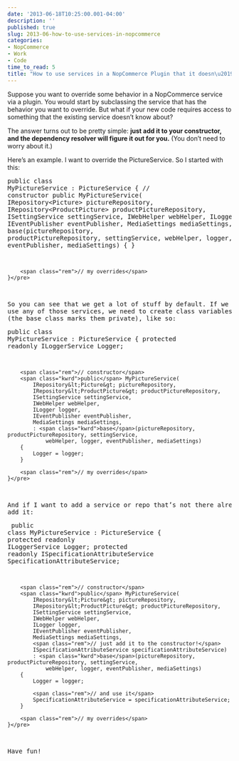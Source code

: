 ```yaml
---
date: '2013-06-18T10:25:00.001-04:00'
description: ''
published: true
slug: 2013-06-how-to-use-services-in-nopcommerce
categories:
- NopCommerce
- Work
- Code
time_to_read: 5
title: "How to use services in a NopCommerce Plugin that it doesn\u2019t use by default"
---
```



Suppose you want to override some behavior in a NopCommerce service via a plugin. You would start by subclassing the service that has the behavior you want to override. But what if your new code requires access to something that the existing service doesn’t know about? 

The answer turns out to be pretty simple: **just add it to your constructor, and the dependency resolver will figure it out for you.** (You don’t need to worry about it.)

Here’s an example. I want to override the PictureService. So I started with this:<pre class="csharpcode">    <span class="kwrd">public</span> <span class="kwrd">class</span> MyPictureService : PictureService
    {
        <span class="rem">// constructor</span>
        <span class="kwrd">public</span> MyPictureService(
            IRepository&lt;Picture&gt; pictureRepository, 
            IRepository&lt;ProductPicture&gt; productPictureRepository,
            ISettingService settingService, 
            IWebHelper webHelper, 
            ILogger logger, 
            IEventPublisher eventPublisher, 
            MediaSettings mediaSettings,
            : <span class="kwrd">base</span>(pictureRepository, productPictureRepository, settingService, 
                webHelper, logger, eventPublisher, mediaSettings)
        {
        }

        <span class="rem">// my overrides</span>
    }</pre>

So you can see that we get a lot of stuff by default. If we want to use any of those services, we need to create class variables for them (the base class marks them private), like so:<pre class="csharpcode">    <span class="kwrd">public</span> <span class="kwrd">class</span> MyPictureService : PictureService
    {
        <span class="kwrd">protected</span> <span class="kwrd">readonly</span> ILoggerService Logger;

        <span class="rem">// constructor</span>
        <span class="kwrd">public</span> MyPictureService(
            IRepository&lt;Picture&gt; pictureRepository, 
            IRepository&lt;ProductPicture&gt; productPictureRepository,
            ISettingService settingService, 
            IWebHelper webHelper, 
            ILogger logger, 
            IEventPublisher eventPublisher, 
            MediaSettings mediaSettings,
            : <span class="kwrd">base</span>(pictureRepository, productPictureRepository, settingService, 
                webHelper, logger, eventPublisher, mediaSettings)
        {
            Logger = logger;
        }

        <span class="rem">// my overrides</span>
    }</pre>

And if I want to add a service or repo that’s not there already? Just add it:<pre class="csharpcode">    <span class="kwrd">public</span> <span class="kwrd">class</span> MyPictureService : PictureService
    {
        <span class="kwrd">protected</span> <span class="kwrd">readonly</span> ILoggerService Logger;
        <span class="kwrd">protected</span> <span class="kwrd">readonly</span> ISpecificationAttributeService SpecificationAttributeService;

        <span class="rem">// constructor</span>
        <span class="kwrd">public</span> MyPictureService(
            IRepository&lt;Picture&gt; pictureRepository, 
            IRepository&lt;ProductPicture&gt; productPictureRepository,
            ISettingService settingService, 
            IWebHelper webHelper, 
            ILogger logger, 
            IEventPublisher eventPublisher, 
            MediaSettings mediaSettings,
            <span class="rem">// just add it to the constructor!</span>
            ISpecificationAttributeService specificationAttributeService)
            : <span class="kwrd">base</span>(pictureRepository, productPictureRepository, settingService, 
                webHelper, logger, eventPublisher, mediaSettings)
        {
            Logger = logger;

            <span class="rem">// and use it</span>
            SpecificationAttributeService = specificationAttributeService;
        }

        <span class="rem">// my overrides</span>
    }</pre>

Have fun!